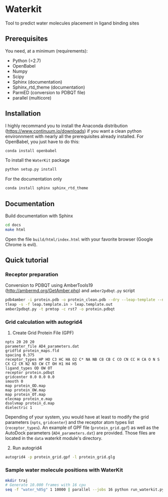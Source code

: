 # Waterkit
Tool to predict water molecules placement in ligand binding sites

## Prerequisites

You need, at a minimum (requirements):
* Python (=2.7)
* OpenBabel
* Numpy 
* Scipy
* Sphinx (documentation)
* Sphinx_rtd_theme (documentation)
* ParmED (conversion to PDBQT file)
* parallel (multicore)

## Installation

I highly recommand you to install the Anaconda distribution (https://www.continuum.io/downloads) if you want a clean python environnment with nearly all the prerequisites already installed. For OpenBabel, you just have to do this:
```bash
conda install openbabel
```

To install the `WaterKit` package
```bash
python setup.py install
```

For the documentation only
```bash
conda install sphinx sphinx_rtd_theme
```

## Documentation

Build documentation with Sphinx
```bash
cd docs
make html
```

Open the file ```build/html/index.html``` with your favorite browser (Google Chrome is evil).

## Quick tutorial

### Receptor preparation
Conversion to PDBQT using AmberTools19 (http://ambermd.org/GetAmber.php) and `amber2pdbqt.py` script
```bash
pdb4amber -i protein.pdb -o protein_clean.pdb --dry --leap-template --nohyd
tleap -s -f leap.template.in > leap.template.out
amber2pdbqt.py -t prmtop -c rst7 -o protein.pdbqt
```

### Grid calculation with autogrid4
1. Create Grid Protein File (GPF)
```
npts 20 20 20
parameter_file AD4_parameters.dat
gridfld protein_maps.fld
spacing 0.375
receptor_types HP HO C3 HC HA O2 C* NA NB C8 CB C CO CN CC H CA O N S CX C2 CR N2 N3 CW CT OH H1 H4 H5
ligand_types OD OW OT
receptor protein.pdbqt
gridcenter 0.0 0.0 0.0
smooth 0
map protein_OD.map
map protein_OW.map
map protein_OT.map
elecmap protein_e.map
dsolvmap protein_d.map
dielectric 1
```

Depending of your system, you would have at least to modify the grid parameters (```npts```, ```gridcenter```) and the receptor atom types list (```receptor_types```). An example of GPF file (```protein_grid.gpf```) as well as the AutoDock parameters (```AD4_parameters.dat```) are provided. Those files are located in the ```data``` waterkit module's directory.

2. Run autogrid4
```bash
autogrid4 -p protein_grid.gpf -l protein_grid.glg
```

### Sample water molecule positions with WaterKit

```bash
mkdir traj
# Generate 10.000 frames with 16 cpu
seq -f "water_%05g" 1 10000 | parallel --jobs 16 python run_waterkit.py -i protein.pdbqt -m protein_maps.fld -o traj/{}
```
